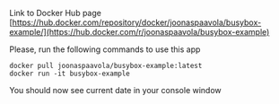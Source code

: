 Link to Docker Hub page [https://hub.docker.com/repository/docker/joonaspaavola/busybox-example/](https://hub.docker.com/r/joonaspaavola/busybox-example)


Please, run the following commands to use this app

```
docker pull joonaspaavola/busybox-example:latest
docker run -it busybox-example
```

You should now see current date in your console window
